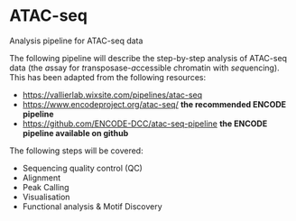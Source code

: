 # ATAC-seq
Analysis pipeline for ATAC-seq data

The following pipeline will describe the step-by-step analysis of ATAC-seq data (the *a*ssay for *t*ransposase-*a*ccessible *c*hromatin with *seq*uencing). This has been adapted from the following resources:

- https://vallierlab.wixsite.com/pipelines/atac-seq
- https://www.encodeproject.org/atac-seq/ **the recommended ENCODE pipeline**
- https://github.com/ENCODE-DCC/atac-seq-pipeline **the ENCODE pipeline available on github**

The following steps will be covered:

- Sequencing quality control (QC) 
- Alignment 
- Peak Calling
- Visualisation
- Functional analysis & Motif Discovery


